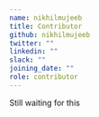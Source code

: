 ```yaml
---
name: nikhilmujeeb
title: Contributor
github: nikhilmujeeb
twitter: ""
linkedin: ""
slack: ""
joining_date: ""
role: contributor
---
```


Still waiting for this
